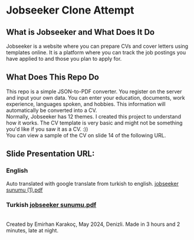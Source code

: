 

# Jobseeker Clone Attempt
## What is Jobseeker and What Does It Do
Jobseeker is a website where you can prepare CVs and cover letters using templates online. It is a platform where you can track the job postings you have applied to and those you plan to apply for.

## What Does This Repo Do
This repo is a simple JSON-to-PDF converter. You register on the server and input your own data. You can enter your education, documents, work experience, languages spoken, and hobbies. This information will automatically be converted into a CV.
<br/> Normally, Jobseeker has 12 themes. I created this project to understand how it works. The CV template is very basic and might not be something you'd like if you saw it as a CV. :)) <br/> You can view a sample of the CV on slide 14 of the following URL.

## Slide Presentation URL:
### English
Auto translated with google translate from turkish to english.
[jobseeker sunumu (1).pdf](https://github.com/user-attachments/files/16418069/jobseeker.sunumu.1.pdf)


### Turkish [jobseeker sunumu.pdf](https://github.com/user-attachments/files/16418072/jobseeker.sunumu.pdf)


<br/> Created by Emirhan Karakoç, May 2024, Denizli. Made in 3 hours and 2 minutes, late at night.
